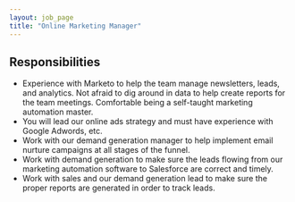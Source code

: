 ```yaml
---
layout: job_page
title: "Online Marketing Manager"
---
```


## Responsibilities

* Experience with Marketo to help the team manage newsletters, leads, and analytics. Not afraid to dig around in data to help create reports for the team meetings. Comfortable being a self-taught marketing automation master.
* You will lead our online ads strategy and must have experience with Google Adwords, etc.
* Work with our demand generation manager to help implement email nurture campaigns at all stages of the funnel.
* Work with demand generation to make sure the leads flowing from our marketing automation software to Salesforce are correct and timely.
* Work with sales and our demand generation lead to make sure the proper reports are generated in order to track leads.
